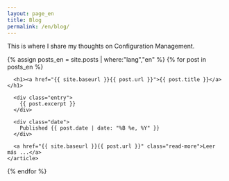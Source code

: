 ```yaml
---
layout: page_en
title: Blog
permalink: /en/blog/
---
```


This is where I share my thoughts on Configuration Management.

<div class="posts">

  {% assign posts_en = site.posts | where:"lang","en" %}
  {% for post in posts_en %}
    <article class="post">

      <h1><a href="{{ site.baseurl }}{{ post.url }}">{{ post.title }}</a></h1>

      <div class="entry">
        {{ post.excerpt }}
      </div>

      <div class="date">
        Published {{ post.date | date: "%B %e, %Y" }}
      </div>

      <a href="{{ site.baseurl }}{{ post.url }}" class="read-more">Leer más ...</a>
    </article>
  {% endfor %}
</div>